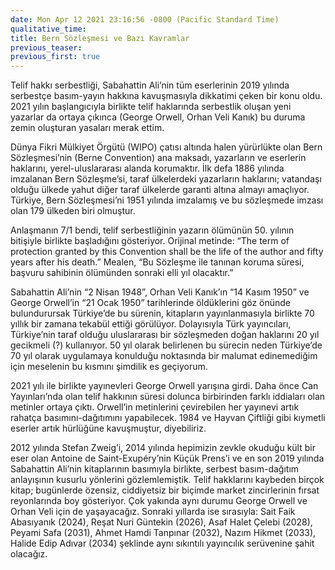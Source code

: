 ```yaml
---
date: Mon Apr 12 2021 23:16:56 -0800 (Pacific Standard Time)
qualitative_time: 
title: Bern Sözleşmesi ve Bazı Kavramlar
previous_teaser: 
previous_first: true
---
```

Telif hakkı serbestliği, Sabahattin Ali’nin tüm eserlerinin 2019 yılında serbestçe basım-yayın hakkına kavuşmasıyla dikkatimi çeken bir konu oldu. 2021 yılın başlangıcıyla birlikte telif haklarında serbestlik oluşan yeni yazarlar da ortaya çıkınca (George Orwell, Orhan Veli Kanık) bu duruma zemin oluşturan yasaları merak ettim.

Dünya Fikri Mülkiyet Örgütü (WIPO) çatısı altında halen yürürlükte olan Bern Sözleşmesi’nin (Berne Convention) ana maksadı, yazarların ve eserlerin haklarını, yerel-uluslararası alanda korumaktır. İlk defa 1886 yılında imzalanan Bern Sözleşme’si, taraf ülkelerdeki yazarların haklarını; vatandaşı olduğu ülkede yahut diğer taraf ülkelerde garanti altına almayı amaçlıyor. Türkiye, Bern Sözleşmesi’ni 1951 yılında imzalamış ve bu sözleşmede imzası olan 179 ülkeden biri olmuştur.

Anlaşmanın 7/1 bendi, telif serbestliğinin yazarın ölümünün 50. yılının bitişiyle birlikte başladığını gösteriyor. Orijinal metinde: “The term of protection granted by this Convention shall be the life of the author and fifty years after his death.” Mealen, “Bu Sözleşme ile tanınan koruma süresi, başvuru sahibinin ölümünden sonraki elli yıl olacaktır.”

Sabahattin Ali’nin “2 Nisan 1948”, Orhan Veli Kanık’ın “14 Kasım 1950” ve George Orwell’in “21 Ocak 1950” tarihlerinde öldüklerini göz önünde bulundurursak Türkiye’de bu sürenin, kitapların yayınlanmasıyla birlikte 70 yıllık bir zamana tekabül ettiği görülüyor. Dolayısıyla Türk yayıncıları, Türkiye’nin taraf olduğu uluslararası bir sözleşmeden doğan haklarını 20 yıl gecikmeli (?) kullanıyor. 50 yıl olarak belirlenen bu sürecin neden Türkiye’de 70 yıl olarak uygulamaya konulduğu noktasında bir malumat edinemediğim için meselenin bu kısmını şimdilik es geçiyorum.

2021 yılı ile birlikte yayınevleri George Orwell yarışına girdi. Daha önce Can Yayınları’nda olan telif hakkının süresi dolunca birbirinden farklı iddiaları olan metinler ortaya çıktı. Orwell’in metinlerini çevirebilen her yayınevi artık rahatça basımını-dağıtımını yapabilecek. 1984 ve Hayvan Çiftliği gibi kıymetli eserler artık hürlüğüne kavuşmuştur, diyebiliriz.

2012 yılında Stefan Zweig’i, 2014 yılında hepimizin zevkle okuduğu kült bir eser olan Antoine de Saint-Exupéry’nin Küçük Prens’i ve en son 2019 yılında Sabahattin Ali’nin kitaplarının basımıyla birlikte, serbest basım-dağıtım anlayışının kusurlu yönlerini gözlemlemiştik. Telif hakklarını kaybeden birçok kitap; bugünlerde özensiz, ciddiyetsiz bir biçimde market zincirlerinin fırsat reyonlarında boy gösteriyor. Çok yakında aynı durumu George Orwell ve Orhan Veli için de yaşayacağız. Sonraki yıllarda ise sırasıyla: Sait Faik Abasıyanık (2024), Reşat Nuri Güntekin (2026), Asaf Halet Çelebi (2028), Peyami Safa (2031), Ahmet Hamdi Tanpınar (2032), Nazım Hikmet (2033), Halide Edip Adıvar (2034) şeklinde aynı sıkıntılı yayıncılık serüvenine şahit olacağız.